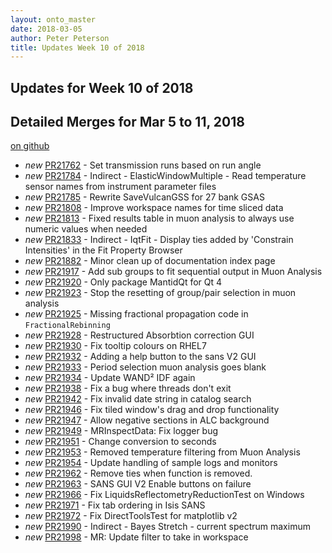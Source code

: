 ```yaml
---
layout: onto_master
date: 2018-03-05
author: Peter Peterson
title: Updates Week 10 of 2018
---
```

Updates for Week 10 of 2018
---------------------------

Detailed Merges for Mar 5 to 11, 2018
-------------------------------------
[on github](https://github.com/mantidproject/mantid/pulls?q=is%3Apr+merged%3A2018-03-06..2018-03-11)

* *new* [PR21762](https://github.com/mantidproject/mantid/pull/21762) - Set transmission runs based on run angle
* *new* [PR21784](https://github.com/mantidproject/mantid/pull/21784) - Indirect - ElasticWindowMultiple - Read temperature sensor names from instrument parameter files
* *new* [PR21785](https://github.com/mantidproject/mantid/pull/21785) - Rewrite SaveVulcanGSS for 27 bank GSAS
* *new* [PR21808](https://github.com/mantidproject/mantid/pull/21808) - Improve workspace names for time sliced data
* *new* [PR21813](https://github.com/mantidproject/mantid/pull/21813) - Fixed results table in muon analysis to always use numeric values when needed
* *new* [PR21833](https://github.com/mantidproject/mantid/pull/21833) - Indirect - IqtFit - Display ties added by 'Constrain Intensities' in the Fit Property Browser
* *new* [PR21882](https://github.com/mantidproject/mantid/pull/21882) - Minor clean up of documentation index page
* *new* [PR21917](https://github.com/mantidproject/mantid/pull/21917) - Add sub groups to fit sequential output in Muon Analysis
* *new* [PR21920](https://github.com/mantidproject/mantid/pull/21920) - Only package MantidQt for Qt 4
* *new* [PR21923](https://github.com/mantidproject/mantid/pull/21923) - Stop the resetting of group/pair selection in muon analysis
* *new* [PR21925](https://github.com/mantidproject/mantid/pull/21925) - Missing fractional propagation code in `FractionalRebinning`
* *new* [PR21928](https://github.com/mantidproject/mantid/pull/21928) - Restructured Absorbtion correction GUI
* *new* [PR21930](https://github.com/mantidproject/mantid/pull/21930) - Fix tooltip colours on RHEL7
* *new* [PR21932](https://github.com/mantidproject/mantid/pull/21932) - Adding a help button to the sans V2 GUI
* *new* [PR21933](https://github.com/mantidproject/mantid/pull/21933) - Period selection muon analysis goes blank
* *new* [PR21934](https://github.com/mantidproject/mantid/pull/21934) - Update WAND² IDF again
* *new* [PR21938](https://github.com/mantidproject/mantid/pull/21938) - Fix a bug where threads don't exit
* *new* [PR21942](https://github.com/mantidproject/mantid/pull/21942) - Fix invalid date string in catalog search
* *new* [PR21946](https://github.com/mantidproject/mantid/pull/21946) - Fix tiled window's drag and drop functionality
* *new* [PR21947](https://github.com/mantidproject/mantid/pull/21947) - Allow negative sections in ALC background
* *new* [PR21949](https://github.com/mantidproject/mantid/pull/21949) - MRInspectData: Fix logger bug
* *new* [PR21951](https://github.com/mantidproject/mantid/pull/21951) - Change conversion to seconds
* *new* [PR21953](https://github.com/mantidproject/mantid/pull/21953) - Removed temperature filtering from Muon Analysis
* *new* [PR21954](https://github.com/mantidproject/mantid/pull/21954) - Update handling of sample logs and monitors
* *new* [PR21962](https://github.com/mantidproject/mantid/pull/21962) - Remove ties when function is removed.
* *new* [PR21963](https://github.com/mantidproject/mantid/pull/21963) - SANS GUI V2 Enable buttons on failure
* *new* [PR21966](https://github.com/mantidproject/mantid/pull/21966) - Fix LiquidsReflectometryReductionTest on Windows
* *new* [PR21971](https://github.com/mantidproject/mantid/pull/21971) - Fix tab ordering in Isis SANS
* *new* [PR21972](https://github.com/mantidproject/mantid/pull/21972) - Fix DirectToolsTest for matplotlib v2
* *new* [PR21990](https://github.com/mantidproject/mantid/pull/21990) - Indirect - Bayes Stretch - current spectrum maximum
* *new* [PR21998](https://github.com/mantidproject/mantid/pull/21998) - MR: Update filter to take in workspace
